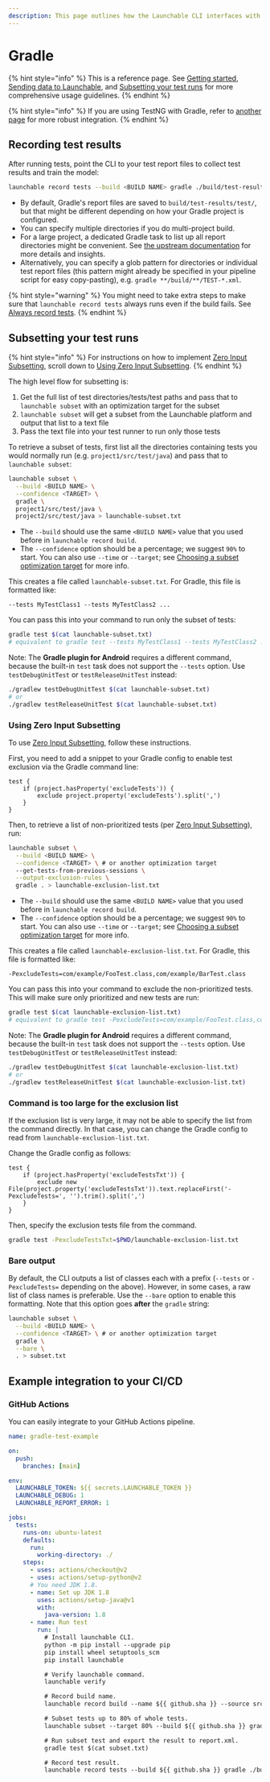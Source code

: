 ```yaml
---
description: This page outlines how the Launchable CLI interfaces with Gradle.
---
```


# Gradle

{% hint style="info" %}
This is a reference page. See [Getting started](../../getting-started.md), [Sending data to Launchable](../../sending-data-to-launchable/), and [Subsetting your test runs](../../features/predictive-test-selection/) for more comprehensive usage guidelines.
{% endhint %}

{% hint style="info" %}
If you are using TestNG with Gradle, refer to [another page](gradle+testng.md) for more robust integration.
{% endhint %}

## Recording test results

After running tests, point the CLI to your test report files to collect test results and train the model:

```bash
launchable record tests --build <BUILD NAME> gradle ./build/test-results/test/
```

* By default, Gradle's report files are saved to `build/test-results/test/`, but that might be different depending on how your Gradle project is configured.
* You can specify multiple directories if you do multi-project build.
* For a large project, a dedicated Gradle task to list up all report directories might be convenient. See [the upstream documentation](https://docs.gradle.org/current/userguide/java\_testing.html#test\_reporting) for more details and insights.
* Alternatively, you can specify a glob pattern for directories or individual test report files (this pattern might already be specified in your pipeline script for easy copy-pasting), e.g. `gradle **/build/**/TEST-*.xml`.

{% hint style="warning" %}
You might need to take extra steps to make sure that `launchable record tests` always runs even if the build fails. See [Always record tests](../../sending-data-to-launchable/ensuring-record-tests-always-runs.md).
{% endhint %}

## Subsetting your test runs

{% hint style="info" %}
For instructions on how to implement [Zero Input Subsetting](../../features/predictive-test-selection/requesting-and-running-a-subset-of-tests/zero-input-subsetting/), scroll down to [Using Zero Input Subsetting](gradle.md#using-zero-input-subsetting).
{% endhint %}

The high level flow for subsetting is:

1. Get the full list of test directories/tests/test paths and pass that to `launchable subset` with an optimization target for the subset
2. `launchable subset` will get a subset from the Launchable platform and output that list to a text file
3. Pass the text file into your test runner to run only those tests

To retrieve a subset of tests, first list all the directories containing tests you would normally run (e.g. `project1/src/test/java`) and pass that to `launchable subset`:

```bash
launchable subset \
  --build <BUILD NAME> \
  --confidence <TARGET> \
  gradle \
  project1/src/test/java \
  project2/src/test/java > launchable-subset.txt
```

* The `--build` should use the same `<BUILD NAME>` value that you used before in `launchable record build`.
* The `--confidence` option should be a percentage; we suggest `90%` to start. You can also use `--time` or `--target`; see [Choosing a subset optimization target](../../features/predictive-test-selection/choosing-a-subset-optimization-target.md) for more info.

This creates a file called `launchable-subset.txt`. For Gradle, this file is formatted like:

```
--tests MyTestClass1 --tests MyTestClass2 ...
```

You can pass this into your command to run only the subset of tests:

```bash
gradle test $(cat launchable-subset.txt)
# equivalent to gradle test --tests MyTestClass1 --tests MyTestClass2 ...
```

Note: The **Gradle plugin for Android** requires a different command, because the built-in `test` task does not support the `--tests` option. Use `testDebugUnitTest` or `testReleaseUnitTest` instead:

```bash
./gradlew testDebugUnitTest $(cat launchable-subset.txt)
# or
./gradlew testReleaseUnitTest $(cat launchable-subset.txt)
```

### Using Zero Input Subsetting

To use [Zero Input Subsetting](../../features/predictive-test-selection/requesting-and-running-a-subset-of-tests/zero-input-subsetting/), follow these instructions.

First, you need to add a snippet to your Gradle config to enable test exclusion via the Gradle command line:

```
test {
    if (project.hasProperty('excludeTests')) {
        exclude project.property('excludeTests').split(',')
    }
}
```

Then, to retrieve a list of non-prioritized tests (per [Zero Input Subsetting](../../features/predictive-test-selection/requesting-and-running-a-subset-of-tests/zero-input-subsetting/)), run:

```bash
launchable subset \
  --build <BUILD NAME> \
  --confidence <TARGET> \ # or another optimization target
  --get-tests-from-previous-sessions \
  --output-exclusion-rules \
  gradle . > launchable-exclusion-list.txt
```

* The `--build` should use the same `<BUILD NAME>` value that you used before in `launchable record build`.
* The `--confidence` option should be a percentage; we suggest `90%` to start. You can also use `--time` or `--target`; see [Choosing a subset optimization target](../../features/predictive-test-selection/choosing-a-subset-optimization-target.md) for more info.

This creates a file called `launchable-exclusion-list.txt`. For Gradle, this file is formatted like:

```
-PexcludeTests=com/example/FooTest.class,com/example/BarTest.class
```

You can pass this into your command to exclude the non-prioritized tests. This will make sure only prioritized and new tests are run:

```bash
gradle test $(cat launchable-exclusion-list.txt)
# equivalent to gradle test -PexcludeTests=com/example/FooTest.class,com/example/BarTest.class
```

Note: The **Gradle plugin for Android** requires a different command, because the built-in `test` task does not support the `--tests` option. Use `testDebugUnitTest` or `testReleaseUnitTest` instead:

```bash
./gradlew testDebugUnitTest $(cat launchable-exclusion-list.txt)
# or
./gradlew testReleaseUnitTest $(cat launchable-exclusion-list.txt)
```

### Command is too large for the exclusion list

If the exclusion list is very large, it may not be able to specify the list from the command directly. In that case, you can change the Gradle config to read from `launchable-exclusion-list.txt`.

Change the Gradle config as follows:

```
test {
    if (project.hasProperty('excludeTestsTxt')) {
        exclude new File(project.property('excludeTestsTxt')).text.replaceFirst('-PexcludeTests=', '').trim().split(',')
    }
}
```

Then, specify the exclusion tests file from the command.

```bash
gradle test -PexcludeTestsTxt=$PWD/launchable-exclusion-list.txt
```

### Bare output

By default, the CLI outputs a list of classes each with a prefix (`--tests` or `-PexcludeTests=` depending on the above). However, in some cases, a raw list of class names is preferable. Use the `--bare` option to enable this formatting. Note that this option goes **after** the `gradle` string:

```bash
launchable subset \
  --build <BUILD NAME> \
  --confidence <TARGET> \ # or another optimization target
  gradle \
  --bare \
  . > subset.txt
```

## Example integration to your CI/CD

### GitHub Actions

You can easily integrate to your GitHub Actions pipeline.

```yaml
name: gradle-test-example

on:
  push:
    branches: [main]

env:
  LAUNCHABLE_TOKEN: ${{ secrets.LAUNCHABLE_TOKEN }}
  LAUNCHABLE_DEBUG: 1
  LAUNCHABLE_REPORT_ERROR: 1

jobs:
  tests:
    runs-on: ubuntu-latest
    defaults:
      run:
        working-directory: ./
    steps:
      - uses: actions/checkout@v2
      - uses: actions/setup-python@v2
      # You need JDK 1.8.
      - name: Set up JDK 1.8
        uses: actions/setup-java@v1
        with:
          java-version: 1.8
      - name: Run test
        run: |
          # Install launchable CLI.
          python -m pip install --upgrade pip
          pip install wheel setuptools_scm
          pip install launchable

          # Verify launchable command.
          launchable verify

          # Record build name.
          launchable record build --name ${{ github.sha }} --source src=.

          # Subset tests up to 80% of whole tests.
          launchable subset --target 80% --build ${{ github.sha }} gradle src/test/java > subset.txt

          # Run subset test and export the result to report.xml.
          gradle test $(cat subset.txt)

          # Record test result.
          launchable record tests --build ${{ github.sha }} gradle ./build/test-results/test
```
